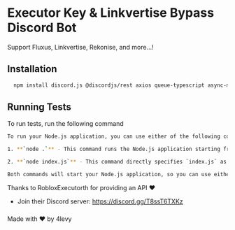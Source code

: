 # Executor Key & Linkvertise Bypass Discord Bot 
Support Fluxus, Linkvertise, Rekonise, and more...!

## Installation

```bash
  npm install discord.js @discordjs/rest axios queue-typescript async-mutex winston
```
    
## Running Tests

To run tests, run the following command

```bash
To run your Node.js application, you can use either of the following commands, depending on your setup:

1. **`node .`** - This command runs the Node.js application starting from the `index.js` file in the current directory (assuming `index.js` is the main file).

2. **`node index.js`** - This command directly specifies `index.js` as the file to run.

Both commands will start your Node.js application, so you can use either one based on your preference or specific setup.
```

Thanks to RobloxExecutorth for providing an API ❤

- Join their Discord server: https://discord.gg/T8ssT6TXKz
###
Made with ❤ by 4levy
